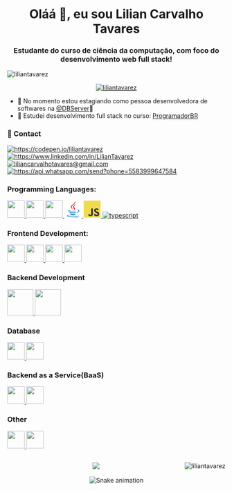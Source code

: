 <h1 align="center">Oláá 👋, eu sou Lilian Carvalho Tavares</h1>
<h3 align="center">Estudante do curso de ciência da computação, com foco do desenvolvimento web full stack!</h3>

<p align="left"> <img src="https://komarev.com/ghpvc/?username=liliantavarez&label=Profile%20views&color=55346f&style=flat" alt="liliantavarez" /> </p>

<p align="center" > <a href="https://github.com/ryo-ma/github-profile-trophy"><img src="https://github-profile-trophy.vercel.app/?username=liliantavarez&row=1&theme=onedark&margin-w=15" alt="liliantavarez" /></a> </p>


- 🔭 No momento estou estagiando como pessoa desenvolvedora de softwares na [@DBServer](https://db.tec.br/)💙
- 🌱 Estudei desenvolvimento full stack no curso: [ProgramadorBR](https://github.com/liliantavarez/ProgramadorBR)

<div>
  
  <h3>📱 Contact </h3>
  <a href="https://codepen.io/liliantavarez"target="_blank">
    <img src="https://img.shields.io/badge/Codepen-000000?style=for-the-badge&logo=codepen&logoColor=white" alt="https://codepen.io/liliantavarez">
  </a>

  <a target="_blank" href="https://www.linkedin.com/in/LilianTavarez">
    <img src="https://img.shields.io/badge/LinkedIn-0077B5?style=for-the-badge&logo=linkedin&logoColor=white" alt="https://www.linkedin.com/in/LilianTavarez">
  </a>

  <a href="mailto: liliancarvalhotavares@gmail.com" target="_blank">
    <img src="https://img.shields.io/badge/Gmail-D14836?style=for-the-badge&logo=gmail&logoColor=white" alt="liliancarvalhotavares@gmail.com">
  </a>  
  
  <a href="https://api.whatsapp.com/send?phone=5583999647584" target="_blank">
    <img src="https://img.shields.io/badge/WhatsApp-25D366?style=for-the-badge&logo=whatsapp&logoColor=white" alt="https://api.whatsapp.com/send?phone=5583999647584">
  </a>  
  
</div>

<div>
<h3 align="left">Programming Languages:</h3>
<p align="left">
    <a href="https://www.cprogramming.com/" target="_blank" rel="noreferrer">
            <img src="https://cdn.jsdelivr.net/gh/devicons/devicon/icons/c/c-original.svg" width="40" height="40"/>
          </a>
    <a href="https://www.w3schools.com/cpp/" target="_blank" rel="noreferrer">
            <img src="https://cdn.jsdelivr.net/gh/devicons/devicon/icons/cplusplus/cplusplus-original.svg" width="40" height="40"  />
    </a>
    <a href="https://www.w3schools.com/cs/" target="_blank" rel="noreferrer">
            <img src="https://cdn.jsdelivr.net/gh/devicons/devicon/icons/csharp/csharp-original.svg" width="40" height="40" />
     </a>
    <a href="https://www.java.com" target="_blank" rel="noreferrer">
        <img src="https://raw.githubusercontent.com/devicons/devicon/master/icons/java/java-original.svg" alt="java" width="40" height="40" /> 
    </a>
    <a href="https://developer.mozilla.org/en-US/docs/Web/JavaScript" target="_blank" rel="noreferrer">
        <img src="https://raw.githubusercontent.com/devicons/devicon/master/icons/javascript/javascript-original.svg" alt="javascript" width="40" height="40" /> 
    </a>
      <a href="https://www.typescriptlang.org/docs/" target="_blank" rel="noreferrer">
        <img src="https://cdn.jsdelivr.net/gh/devicons/devicon/icons/typescript/typescript-original.svg" alt="typescript" width="40" height="40" /> 
    </a>
</p>

<h3 align="left">Frontend Development:</h3>
<p align="left">
  <a href="https://www.w3.org/html/" target="_blank" rel="noreferrer">            
  <img src="https://cdn.jsdelivr.net/gh/devicons/devicon/icons/html5/html5-original.svg" width="40" height="40" />
  </a>
  <a href="https://www.w3schools.com/css/" target="_blank" rel="noreferrer">             
  <img src="https://cdn.jsdelivr.net/gh/devicons/devicon/icons/css3/css3-original.svg" width="40" height="40" />        
  </a>
  <a href="https://www.w3.org/html/" target="_blank" rel="noreferrer">            
  <img src="https://cdn.jsdelivr.net/gh/devicons/devicon/icons/react/react-original.svg" width="40" height="40" />
  </a>
  <a href="https://getbootstrap.com" target="_blank" rel="noreferrer">
  <img src="https://cdn.jsdelivr.net/gh/devicons/devicon/icons/bootstrap/bootstrap-original.svg" width="40" height="40" />
  </a>
</p>

<h3 align="left">Backend Development</h3>
<p align="left">
  <a href="https://nodejs.org" target="_blank" rel="noreferrer">
  <img src="https://cdn.jsdelivr.net/gh/devicons/devicon/icons/nodejs/nodejs-original-wordmark.svg" width="60" height="60" />
  </a>
  <a href="https://expressjs.com" target="_blank" rel="noreferrer">
  <img src="https://cdn.jsdelivr.net/gh/devicons/devicon/icons/express/express-original-wordmark.svg" width="60" height="60" />
  </a>
</p>

<h3 align="left">Database</h3>
<p align="left">
    <a href="https://www.mysql.com/" target="_blank" rel="noreferrer">
    <img src="https://cdn.jsdelivr.net/gh/devicons/devicon/icons/mysql/mysql-original-wordmark.svg" width="40" height="40" />
    </a>
    <a href="https://www.mongodb.com/" target="_blank" rel="noreferrer">
    <img src="https://cdn.jsdelivr.net/gh/devicons/devicon/icons/mongodb/mongodb-original-wordmark.svg" width="40" height="40" />
    </a>
</p>

<h3 align="left">Backend as a Service(BaaS)</h3>
<p align="left">
    <a href="https://firebase.google.com/" target="_blank" rel="noreferrer"> 
            <img src="https://cdn.jsdelivr.net/gh/devicons/devicon/icons/firebase/firebase-plain-wordmark.svg"  width="40" height="40" />
    </a>
 <a href="https://heroku.com" target="_blank" rel="noreferrer"> 
            <img src="https://cdn.jsdelivr.net/gh/devicons/devicon/icons/heroku/heroku-plain-wordmark.svg" width="40" height="40" />
 </a>
</p>

<h3 align="left">Other</h3>
<p align="left">
    <a href="https://git-scm.com/" target="_blank" rel="noreferrer"> 
            <img src="https://cdn.jsdelivr.net/gh/devicons/devicon/icons/git/git-plain-wordmark.svg" width="40" height="40" />
  </a>
    <a href="https://www.figma.com/" target="_blank" rel="noreferrer">
            <img src="https://cdn.jsdelivr.net/gh/devicons/devicon/icons/figma/figma-original.svg"  width="40" height="40" />
  </a>
</p>

</div>

##

<div align="center">
  
  <img align="right" src="https://github-readme-stats-sigma-five.vercel.app/api/top-langs?username=liliantavarez&show_icons=true&locale=en&layout=default&langs_count=8&theme=midnight-purple" alt="liliantavarez">

  <img src="https://github-readme-stats-sigma-five.vercel.app/api?username=liliantavarez&theme=midnight-purple&show_icons=tru">

</div>
<div align="center">

  ![Snake animation](https://github.com/liliantavarez/liliantavarez/blob/output/github-contribution-grid-snake.svg)
  </div>
